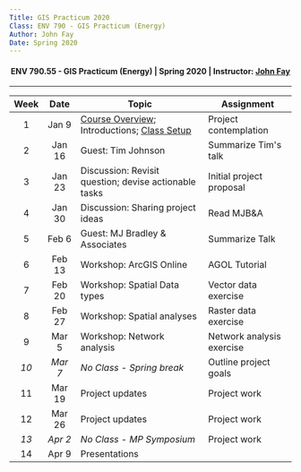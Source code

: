 ```yaml
---
Title: GIS Practicum 2020
Class: ENV 790 - GIS Practicum (Energy)
Author: John Fay
Date: Spring 2020
---
```


<h4>
    <center> 
    ENV 790.55 - GIS Practicum (Energy) | 
    Spring 2020 | 
    Instructor:     <a href='mailto:\\john.fay@duke.edu'>John Fay</a>
    </center>
</h4>

---

| Week |  Date   | Topic                                                        | Assignment                |
| :--: | :-----: | ------------------------------------------------------------ | ------------------------- |
|  1   |  Jan 9  | [Course Overview](./); Introductions; [Class Setup](.ClassSetup.html) | Project contemplation     |
|  2   | Jan 16  | Guest: Tim Johnson                                           | Summarize Tim's talk      |
|  3   | Jan 23  | Discussion: Revisit question; devise actionable tasks        | Initial project proposal  |
|  4   | Jan 30  | Discussion: Sharing project ideas                            | Read MJB&A                |
|  5   |  Feb 6  | Guest: MJ Bradley & Associates                               | Summarize Talk            |
|  6   | Feb 13  | Workshop: ArcGIS Online                                      | AGOL Tutorial             |
|  7   | Feb 20  | Workshop: Spatial Data types                                 | Vector data exercise      |
|  8   | Feb 27  | Workshop: Spatial analyses                                   | Raster data exercise      |
|  9   |  Mar 5  | Workshop: Network analysis                                   | Network analysis exercise |
| *10* | *Mar 7* | *No Class - Spring break*                                    | Outline project goals     |
|  11  | Mar 19  | Project updates                                              | Project work              |
|  12  | Mar 26  | Project updates                                              | Project work              |
| *13* | *Apr 2* | *No Class - MP Symposium*                                    | Project work              |
|  14  |  Apr 9  | Presentations                                                |                           |

